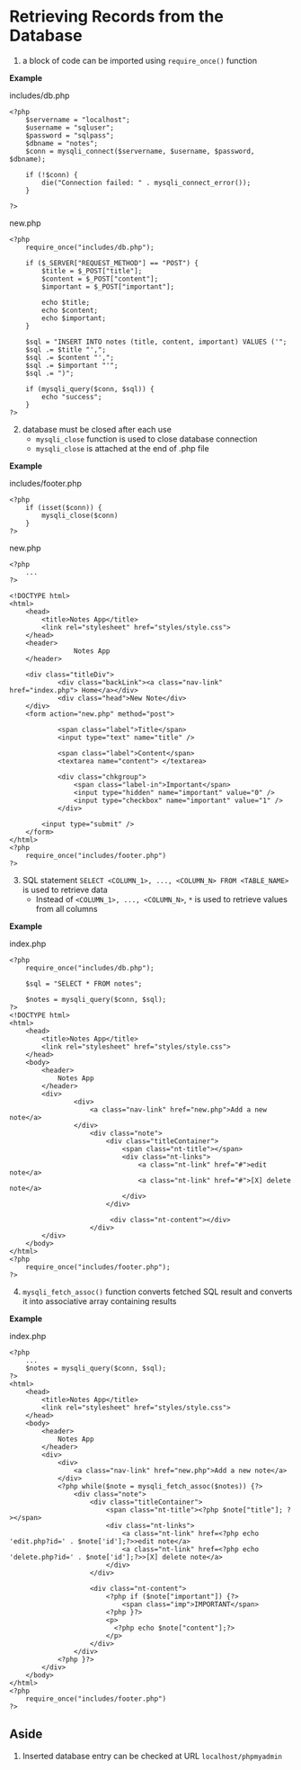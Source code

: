 # Retrieving Records from the Database

1. a block of code can be imported using `require_once()` function

**Example**

includes/db.php
```
<?php
    $servername = "localhost";
    $username = "sqluser";
    $password = "sqlpass";
    $dbname = "notes";
    $conn = mysqli_connect($servername, $username, $password, $dbname);

    if (!$conn) {
        die("Connection failed: " . mysqli_connect_error());
    }

?>
```

new.php
```
<?php
    require_once("includes/db.php");

    if ($_SERVER["REQUEST_METHOD"] == "POST") {
        $title = $_POST["title"];
        $content = $_POST["content"];
        $important = $_POST["important"];

        echo $title;
        echo $content;
        echo $important;
    }

    $sql = "INSERT INTO notes (title, content, important) VALUES ('";
    $sql .= $title "',";
    $sql .= $content "',";
    $sql .= $important "'";
    $sql .= ")";

    if (mysqli_query($conn, $sql)) {
        echo "success";
    }
?>
```

2. database must be closed after each use
    - `mysqli_close` function is used to close database connection
    - `mysqli_close` is attached at the end of .php file

**Example**

includes/footer.php
```
<?php
    if (isset($conn)) {
        mysqli_close($conn)
    }
?>
```

new.php
```
<?php
    ...
?>

<!DOCTYPE html>
<html>
    <head>
        <title>Notes App</title>
        <link rel="stylesheet" href="styles/style.css">
    </head>
    <header>
                Notes App
    </header>

    <div class="titleDiv">
            <div class="backLink"><a class="nav-link" href="index.php"> Home</a></div>
            <div class="head">New Note</div>
    </div>
    <form action="new.php" method="post">     

            <span class="label">Title</span>
            <input type="text" name="title" />
            
            <span class="label">Content</span>
            <textarea name="content"> </textarea>

            <div class="chkgroup">
                <span class="label-in">Important</span>
                <input type="hidden" name="important" value="0" />
                <input type="checkbox" name="important" value="1" />
            </div>
            
        <input type="submit" />
    </form>
</html>
<?php
    require_once("includes/footer.php")
?>
```

3. SQL statement `SELECT <COLUMN_1>, ..., <COLUMN_N> FROM <TABLE_NAME>` is used to retrieve data
    - Instead of `<COLUMN_1>, ..., <COLUMN_N>`, `*` is used to retrieve values from all columns

**Example**

index.php
```
<?php
    require_once("includes/db.php");

    $sql = "SELECT * FROM notes";

    $notes = mysqli_query($conn, $sql);
?>
<!DOCTYPE html>
<html>
    <head>
        <title>Notes App</title>
        <link rel="stylesheet" href="styles/style.css">
    </head>
    <body>
        <header> 
            Notes App
        </header>
        <div>
                <div>
                    <a class="nav-link" href="new.php">Add a new note</a>
                </div>
                    <div class="note">
                        <div class="titleContainer">
                            <span class="nt-title"></span>
                            <div class="nt-links">
                                <a class="nt-link" href="#">edit note</a>
                                <a class="nt-link" href="#">[X] delete note</a>
                            </div>                 
                        </div>
                    
                         <div class="nt-content"></div>
                    </div>
        </div> 
    </body>
</html>
<?php
    require_once("includes/footer.php");
?>
```

4. `mysqli_fetch_assoc()` function converts fetched SQL result and converts it into associative array containing results

**Example**

index.php
```
<?php
    ...
    $notes = mysqli_query($conn, $sql);
?>
<html>
    <head>
        <title>Notes App</title>
        <link rel="stylesheet" href="styles/style.css">
    </head>
    <body>
        <header> 
            Notes App
        </header>
        <div>
            <div>
                <a class="nav-link" href="new.php">Add a new note</a>
            </div>
            <?php while($note = mysqli_fetch_assoc($notes)) {?>
                <div class="note">
                    <div class="titleContainer">
                        <span class="nt-title"><?php $note["title"]; ?></span>
                        <div class="nt-links">
                            <a class="nt-link" href=<?php echo 'edit.php?id=' . $note['id'];?>>edit note</a>
                            <a class="nt-link" href=<?php echo 'delete.php?id=' . $note['id'];?>>[X] delete note</a>
                        </div>                 
                    </div>
                
                    <div class="nt-content">
                        <?php if ($note["important"]) {?>
                            <span class="imp">IMPORTANT</span>
                        <?php }?>
                        <p>
                          <?php echo $note["content"];?>  
                        </p>
                    </div>
                </div>
            <?php }?>
        </div> 
    </body>
</html>
<?php
    require_once("includes/footer.php")
?>
```

## Aside

1. Inserted database entry can be checked at URL `localhost/phpmyadmin`

